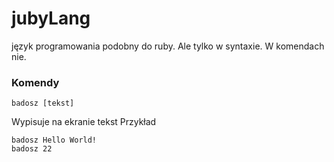 # jubyLang
język programowania podobny do ruby. Ale tylko w syntaxie. W komendach nie.
### Komendy
```
badosz [tekst]
```
Wypisuje na ekranie tekst
Przykład
```
badosz Hello World!
badosz 22
```
